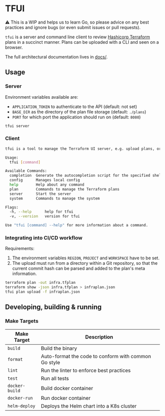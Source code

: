 # TFUI

:warning: This is a WIP and helps us to learn Go, so please advice on any best practices and ignore bugs (or even submit issues or pull requests).

`tfui` is a server and command line client to review [Hashicorp Terraform](https://www.terraform.io/) plans in a succinct manner.
Plans can be uploaded with a CLI and seen on a browser.

The full architectural documentation lives in [docs/](./docs/README.md).

## Usage

### Server

Environment variables available are:

- `APPLICATION_TOKEN` to authenticate to the API (default: not set)
- `BASE_DIR` as the directory of the plan file storage (default: `./plans`)
- `PORT` for which port the application should run on (default: `8080`)

```bash
tfui server
```

### Client

```bash
tfui is a tool to manage the Terraform UI server, e.g. upload plans, or reset the server.

Usage:
  tfui [command]

Available Commands:
  completion  Generate the autocompletion script for the specified shell
  config      Manages local config
  help        Help about any command
  plan        Commands to manage the Terraform plans
  server      Start the server
  system      Commands to manage the system

Flags:
  -h, --help      help for tfui
  -v, --version   version for tfui

Use "tfui [command] --help" for more information about a command.
```

### Integrating into CI/CD workflow

Requirements:

1. The environment variables `REGION`, `PROJECT` and `WORKSPACE` have to be set.
2. The upload must run from a directory within a Git repository, so that the current commit hash can be parsed and added to the plan's meta information.

```bash
terraform plan -out infra.tfplan
terraform show -json infra.tfplan > infraplan.json
tfui plan upload -f infraplan.json
```

## Developing, building & running

### Make Targets

| Make Target    | Description                                          |
|----------------|------------------------------------------------------|
| `build`        | Build the binary                                     |
| `format`       | Auto-format the code to conform with common Go style |
| `lint`         | Run the linter to enforce best practices             |
| `test`         | Run all tests                                        |
| `docker-build` | Build docker container                               |
| `docker-run`   | Run docker container                                 |
| `helm-deploy`  | Deploys the Helm chart into a K8s cluster            |
